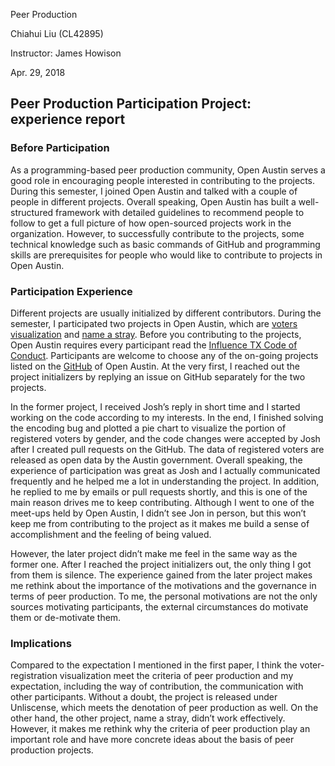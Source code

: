 Peer Production

Chiahui Liu (CL42895)

Instructor: James Howison

Apr. 29, 2018

## Peer Production Participation Project: experience report

### Before Participation
As a programming-based peer production community, Open Austin serves a good role in encouraging people interested in contributing to the projects. During this semester, I joined Open Austin and talked with a couple of people in different projects. Overall speaking, Open Austin has built a well-structured framework with detailed guidelines to recommend people to follow to get a full picture of how open-sourced projects work in the organization. However, to successfully contribute to the projects, some technical knowledge such as basic commands of GitHub and programming skills are prerequisites for people who would like to contribute to projects in Open Austin.

### Participation Experience
Different projects are usually initialized by different contributors. During the semester, I participated two projects in Open Austin, which are [voters visualization](https://github.com/Legitblock/voter-visualizations) and [name a stray](https://github.com/open-austin/project-ideas/issues/123). Before you contributing to the projects, Open Austin requires every participant read the [Influence TX Code of Conduct](https://docs.google.com/document/d/1hZj11BGqwX5IR3EbeIRih1Up5PT_nna3gX8lwXXrDTY/edit). Participants are welcome to choose any of the on-going projects listed on the [GitHub](https://github.com/open-austin) of Open Austin. At the very first, I reached out the project initializers by replying an issue on GitHub separately for the two projects. 

In the former project, I received Josh’s reply in short time and I started working on the code according to my interests. In the end, I finished solving the encoding bug and plotted a pie chart to visualize the portion of registered voters by gender, and the code changes were accepted by Josh after I created pull requests on the GitHub. The data of registered voters are released as open data by the Austin government. Overall speaking, the experience of participation was great as Josh and I actually communicated frequently and he helped me a lot in understanding the project. In addition, he replied to me by emails or pull requests shortly, and this is one of the main reason drives me to keep contributing. Although I went to one of the meet-ups held by Open Austin, I didn’t see Jon in person, but this won’t keep me from contributing to the project as it makes me build a sense of accomplishment and the feeling of being valued.

However, the later project didn’t make me feel in the same way as the former one. After I reached the project initializers out, the only thing I got from them is silence. The experience gained from the later project makes me rethink about the importance of the motivations and the governance in terms of peer production. To me, the personal motivations are not the only sources motivating participants, the external circumstances do motivate them or de-motivate them.

### Implications
Compared to the expectation I mentioned in the first paper, I think the voter-registration visualization meet the criteria of peer production and my expectation, including the way of contribution, the communication with other participants. Without a doubt, the project is released under Unliscense, which meets the denotation of peer production as well. On the other hand, the other project, name a stray, didn’t work effectively. However, it makes me rethink why the criteria of peer production play an important role and have more concrete ideas about the basis of peer production projects.
